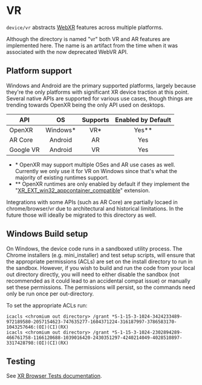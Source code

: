 # VR

`device/vr` abstracts [WebXR](https://immersive-web.github.io/webxr/) features
across multiple platforms.

Although the directory is named "vr" both VR and AR features are implemented
here. The name is an artifact from the time when it was associated with the now
deprecated WebVR API.

## Platform support

Windows and Android are the primary supported platforms, largely because they're
the only platforms with significant XR device traction at this point. Several
native APIs are supported for various use cases, though things are trending
towards OpenXR being the only API used on desktops.

| API                   | OS       | Supports | Enabled by Default |
|-----------------------|:--------:|:--------:|:------------------:|
| OpenXR                | Windows* | VR*      | Yes**              |
| AR Core               | Android  | AR       | Yes                |
| Google VR             | Android  | VR       | Yes                |

 - \* OpenXR may support multiple OSes and AR use cases as well. Currently we
   only use it for VR on Windows since that's what the majority of existing
   runtimes support.
 - ** OpenXR runtimes are only enabled by default if they implement the
   "[XR_EXT_win32_appcontainer_compatible](https://www.khronos.org/registry/OpenXR/specs/1.0/html/xrspec.html#XR_EXT_win32_appcontainer_compatible)"
   extension.

Integrations with some APIs (such as AR Core) are partially locaed in
chrome/browser/vr due to architectural and historical limitations. In the future
those will ideally be migrated to this directory as well.

## Windows Build setup
On Windows, the device code runs in a sandboxed utility process. The Chrome
installers (e.g. mini_installer) and test setup scripts, will ensure that the
appropriate permissions (ACLs) are set on the install directory to run in the
sandbox. However, if you wish to build and run the code from your local out
directory directly, you will need to either disable the sandbox (not recommended
as it could lead to an accidental compat issue) or manually set these
permissions. The permissions will persist, so the commands need only be run once
per out-directory.

To set the appropriate ACLs run:
```
icacls <chromium out directory> /grant *S-1-15-3-1024-3424233489-972189580-2057154623-747635277-1604371224-316187997-3786583170-1043257646:(OI)(CI)(RX)
icacls <chromium out directory> /grant *S-1-15-3-1024-2302894289-466761758-1166120688-1039016420-2430351297-4240214049-4028510897-3317428798:(OI)(CI)(RX)
```

## Testing
See [XR Browser Tests documentation](../../chrome/vr/test/xr_browser_tests.md).
